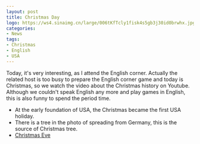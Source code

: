 ```yaml
---
layout: post
title: Christmas Day
logo: https://ws4.sinaimg.cn/large/006tKfTcly1fisk4s5gb3j30id0brwhx.jpg
categories:
- News
tags:
- Christmas
- English
- USA
---
```


Today, it's very interesting, as I attend the English corner. Actually the related host is too busy to prepare the English corner game and today is Christmas, so we watch the video about the Christmas history on Youtube. Although we couldn't speak English any more and play games in English, this is also funny to spend the period time. 

- At the early foundation of USA, the Christmas became the first USA holiday.
- There is a tree in the photo of spreading from Germany, this is the source of Christmas tree.
- [Christmas Eve](http://en.wikipedia.org/wiki/Christmas_Eve)
